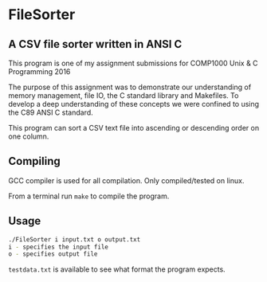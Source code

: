 # FileSorter

## A CSV file sorter written in ANSI C

This program is one of my assignment submissions for COMP1000 Unix & C Programming 2016

The purpose of this assignment was to demonstrate our understanding of memory management, file IO, the C standard library and Makefiles. To develop a deep understanding of these concepts we were confined to using the C89 ANSI C standard.

This program can sort a CSV text file into ascending or descending order on one column.

## Compiling

GCC compiler is used for all compilation. Only compiled/tested on linux.

From a terminal run `make` to compile the program.

## Usage

```bash
./FileSorter i input.txt o output.txt
i - specifies the input file
o - specifies output file
```

`testdata.txt` is available to see what format the program expects.
